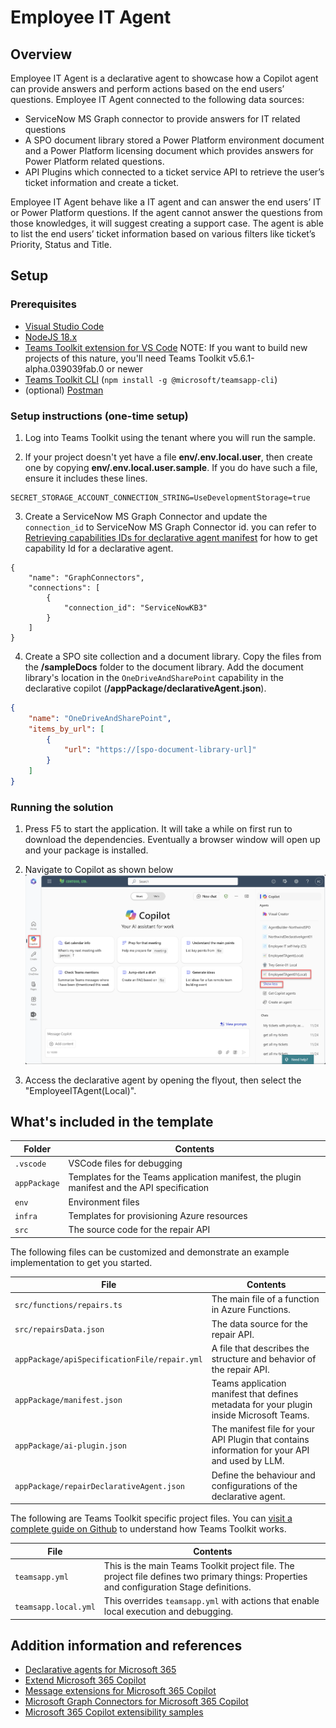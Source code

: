 # Employee IT Agent

## Overview
Employee IT Agent is a declarative agent to showcase how a Copilot agent can provide answers and perform actions based on the end users’ questions. 
Employee IT Agent connected to the following data sources: 
* ServiceNow MS Graph connector to provide answers for IT related questions
* A SPO document library stored a Power Platform environment document and a Power Platform licensing document which provides answers for Power Platform related questions. 
* API Plugins which connected to a ticket service API to retrieve the user’s ticket information and create a ticket. 

Employee IT Agent behave like a IT agent and can answer the end users’ IT or Power Platform questions. If the agent cannot answer the questions from those knowledges, it will suggest creating a support case. The agent is able to list the end users’ ticket information based on various filters like ticket’s Priority, Status and Title. 

## Setup
### Prerequisites
* [Visual Studio Code](https://code.visualstudio.com/Download)
* [NodeJS 18.x](https://nodejs.org/en/download)
* [Teams Toolkit extension for VS Code](https://marketplace.visualstudio.com/items?itemName=TeamsDevApp.ms-teams-vscode-extension)
  NOTE: If you want to build new projects of this nature, you'll need Teams Toolkit v5.6.1-alpha.039039fab.0 or newer
* [Teams Toolkit CLI](https://learn.microsoft.com/microsoftteams/platform/toolkit/teams-toolkit-cli?pivots=version-three)
  (`npm install -g @microsoft/teamsapp-cli`)
* (optional) [Postman](https://www.postman.com/downloads/)

### Setup instructions (one-time setup)

1. Log into Teams Toolkit using the tenant where you will run the sample.

2. If your project doesn't yet have a file **env/.env.local.user**, then create one by copying **env/.env.local.user.sample**. If you do have such a file, ensure it includes these lines.

~~~text
SECRET_STORAGE_ACCOUNT_CONNECTION_STRING=UseDevelopmentStorage=true
~~~

3. Create a ServiceNow MS Graph Connector and update the ```connection_id``` to ServiceNow MS Graph Connector id. you can refer to [Retrieving capabilities IDs for declarative agent manifest](https://learn.microsoft.com/en-us/microsoft-365-copilot/extensibility/declarative-agent-capabilities-ids?tabs=explorer) for how to get capability Id for a declarative agent.
```
{
    "name": "GraphConnectors",
    "connections": [
        {
            "connection_id": "ServiceNowKB3"
        }
    ]
}
```
4. Create a SPO site collection and a document library. Copy the files from the **/sampleDocs** folder to the document library. Add the document library's location  in the `OneDriveAndSharePoint` capability in the declarative copilot (**/appPackage/declarativeAgent.json**).
```JSON
{
    "name": "OneDriveAndSharePoint",
    "items_by_url": [
        {
            "url": "https://[spo-document-library-url]"
        }
    ]
}
```

### Running the solution

1. Press F5 to start the application. It will take a while on first run to download the dependencies. Eventually a browser window will open up and your package is installed.

2. Navigate to Copilot as shown below
![Running in Copilot](./assets/agent01.png)

3. Access the declarative agent by opening the flyout, then select the "EmployeeITAgent(Local)".


## What's included in the template

| Folder       | Contents                                                                                    |
| ------------ | ------------------------------------------------------------------------------------------- |
| `.vscode`    | VSCode files for debugging                                                                  |
| `appPackage` | Templates for the Teams application manifest, the plugin manifest and the API specification |
| `env`        | Environment files                                                                           |
| `infra`      | Templates for provisioning Azure resources                                                  |
| `src`        | The source code for the repair API                                                          |

The following files can be customized and demonstrate an example implementation to get you started.

| File                                         | Contents                                                                                          |
| -------------------------------------------- | ------------------------------------------------------------------------------------------------- |
| `src/functions/repairs.ts`                   | The main file of a function in Azure Functions.                                                   |
| `src/repairsData.json`                       | The data source for the repair API.                                                               |
| `appPackage/apiSpecificationFile/repair.yml` | A file that describes the structure and behavior of the repair API.                               |
| `appPackage/manifest.json`                   | Teams application manifest that defines metadata for your plugin inside Microsoft Teams.          |
| `appPackage/ai-plugin.json`                  | The manifest file for your API Plugin that contains information for your API and used by LLM. |
| `appPackage/repairDeclarativeAgent.json` | Define the behaviour and configurations of the declarative agent. |

The following are Teams Toolkit specific project files. You can [visit a complete guide on Github](https://github.com/OfficeDev/TeamsFx/wiki/Teams-Toolkit-Visual-Studio-Code-v5-Guide#overview) to understand how Teams Toolkit works.

| File                 | Contents                                                                                                                                  |
| -------------------- | ----------------------------------------------------------------------------------------------------------------------------------------- |
| `teamsapp.yml`       | This is the main Teams Toolkit project file. The project file defines two primary things: Properties and configuration Stage definitions. |
| `teamsapp.local.yml` | This overrides `teamsapp.yml` with actions that enable local execution and debugging.                                                     |

## Addition information and references

- [Declarative agents for Microsoft 365](https://aka.ms/teams-toolkit-declarative-agent)
- [Extend Microsoft 365 Copilot](https://aka.ms/teamsfx-copilot-plugin)
- [Message extensions for Microsoft 365 Copilot](https://learn.microsoft.com/microsoft-365-copilot/extensibility/overview-message-extension-bot)
- [Microsoft Graph Connectors for Microsoft 365 Copilot](https://learn.microsoft.com/microsoft-365-copilot/extensibility/overview-graph-connector)
- [Microsoft 365 Copilot extensibility samples](https://learn.microsoft.com/microsoft-365-copilot/extensibility/samples)
